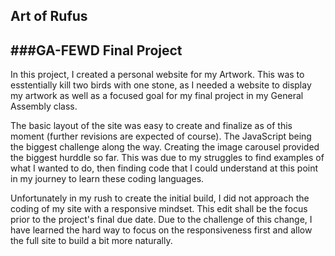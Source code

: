## Art of Rufus
###GA-FEWD Final Project
---

In this project, I created a personal website for my Artwork. This was to esstentially kill two birds with one stone, as I needed a website to display my artwork as well as a focused goal for my final project in my General Assembly class.

The basic layout of the site was easy to create and finalize as of this moment (further revisions are expected of course). The JavaScript being the biggest challenge along the way. Creating the image carousel provided the biggest hurddle so far. This was due to my struggles to find examples of what I wanted to do, then finding code that I could understand at this point in my journey to learn these coding languages. 

Unfortunately in my rush to create the initial build, I did not approach the coding of my site with a responsive mindset. This edit shall be the focus prior to the project's final due date. Due to the challenge of this change, I have learned the hard way to focus on the responsiveness first and allow the full site to build a bit more naturally. 

